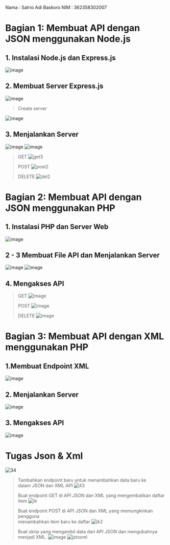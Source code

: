 Nama : Satrio Adi Baskoro
NIM : 362358302007

# Bagian 1: Membuat API dengan JSON menggunakan Node.js
## 1. Instalasi Node.js dan Express.js 
![image](https://github.com/user-attachments/assets/7e863695-26a0-4a4f-b795-86478080e4f8)

## 2. Membuat Server Express.js
![image](https://github.com/user-attachments/assets/80911952-24ae-4ddf-9b13-b562775896ad)
> Create server
>
![image](https://github.com/user-attachments/assets/1121b77a-23f8-4786-a5e9-531aa72492a1)

## 3. Menjalankan Server
![image](https://github.com/user-attachments/assets/493bd061-4d51-4f4e-b823-305d1447755d)
![image](https://github.com/user-attachments/assets/2f04a0c9-5d88-48be-9968-372b3f24106e)

> GET 
![get3](https://github.com/user-attachments/assets/3e21867a-9009-498c-9007-fd40e0938685)
>
> POST
![post2](https://github.com/user-attachments/assets/ea4fb7c9-7334-4018-8d35-7841db2c26bf)
>
> DELETE
![del2](https://github.com/user-attachments/assets/d309bf87-a186-4d4d-b471-52815c6e06ea)

# Bagian 2: Membuat API dengan JSON menggunakan PHP
## 1. Instalasi PHP dan Server Web
![image](https://github.com/user-attachments/assets/a329b2fa-2b59-44b1-b8ee-c7b0b506c83d)
## 2 - 3 Membuat File API dan Menjalankan Server
![image](https://github.com/user-attachments/assets/cf208def-6836-4b3f-ac71-bd6604ae6305)
![image](https://github.com/user-attachments/assets/cdee4b00-daa1-44fa-8ee1-22170c214b18)
## 4. Mengakses API
>
> GET
![image](https://github.com/user-attachments/assets/f558081d-61bc-4eb3-a9c2-3d09c83c5319)
>
> POST
![image](https://github.com/user-attachments/assets/9c8b469f-4a3d-41d9-9b51-60c2066505f6)
>
> DELETE
![image](https://github.com/user-attachments/assets/b96c1776-1725-44d8-ab9f-6e6a7ff31c9f)
# Bagian 3: Membuat API dengan XML menggunakan PHP
## 1.Membuat Endpoint XML
![image](https://github.com/user-attachments/assets/703e4044-0db1-4fa0-8570-796faf6834be)
## 2. Menjalankan Server
![image](https://github.com/user-attachments/assets/a51e1d2c-92be-4324-bdf7-e3f2822949a7)
## 3. Mengakses API
![image](https://github.com/user-attachments/assets/58cf4985-a647-467b-a9e1-25a035a158d0)

# Tugas Json & Xml
![34](https://github.com/user-attachments/assets/454c496f-5521-40a3-b834-29058caebda5)
> Tambahkan	endpoint	baru	untuk	menambahkan	data	baru	ke	
dalam	JSON	dan	XML	API
![43](https://github.com/user-attachments/assets/66515e69-9d28-49b3-9220-a13d2a4cf00f)
> 
> Buat	endpoint	GET	di	API	JSON	dan	XML	yang	mengembalikan	daftar	item
![ik](https://github.com/user-attachments/assets/cb97bf50-e9bb-436e-9a24-abb5c1a5c700)
> 
> Buat	endpoint	POST	di	API	JSON	dan	XML	yang	memungkinkan	pengguna	
menambahkan	item	baru	ke	daftar
![ik2](https://github.com/user-attachments/assets/6cc94906-2df9-4802-96e2-153b97c4415f)
> 
> Buat	skrip	yang	mengambil	data	dari	API	JSON	dan	
mengubahnya	menjadi	XML.
![image](https://github.com/user-attachments/assets/e0132625-6ada-4f8a-bd0b-d8a105de72a0)
![jstoxml](https://github.com/user-attachments/assets/39b6ed5c-c3dc-4120-919c-3c201660e012)




